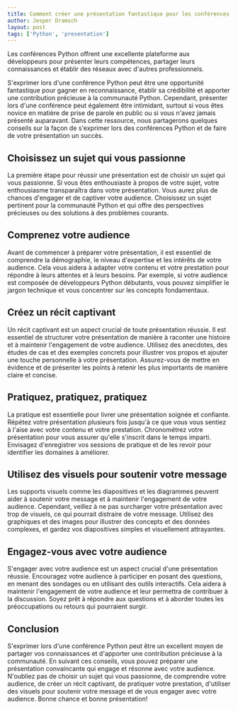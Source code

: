 ```yaml
---
title: Comment créer une présentation fantastique pour les conférences Python ?
author: Jesper Dramsch
layout: post
tags: ['Python', 'presentation']
---
```


Les conférences Python offrent une excellente plateforme aux développeurs pour présenter leurs compétences, partager leurs connaissances et établir des réseaux avec d'autres professionnels.

S'exprimer lors d'une conférence Python peut être une opportunité fantastique pour gagner en reconnaissance, établir sa crédibilité et apporter une contribution précieuse à la communauté Python. Cependant, présenter lors d'une conférence peut également être intimidant, surtout si vous êtes novice en matière de prise de parole en public ou si vous n'avez jamais présenté auparavant. Dans cette ressource, nous partagerons quelques conseils sur la façon de s'exprimer lors des conférences Python et de faire de votre présentation un succès.

## Choisissez un sujet qui vous passionne

La première étape pour réussir une présentation est de choisir un sujet qui vous passionne. Si vous êtes enthousiaste à propos de votre sujet, votre enthousiasme transparaîtra dans votre présentation. Vous aurez plus de chances d'engager et de captiver votre audience. Choisissez un sujet pertinent pour la communauté Python et qui offre des perspectives précieuses ou des solutions à des problèmes courants.

## Comprenez votre audience

Avant de commencer à préparer votre présentation, il est essentiel de comprendre la démographie, le niveau d'expertise et les intérêts de votre audience. Cela vous aidera à adapter votre contenu et votre prestation pour répondre à leurs attentes et à leurs besoins. Par exemple, si votre audience est composée de développeurs Python débutants, vous pouvez simplifier le jargon technique et vous concentrer sur les concepts fondamentaux.

## Créez un récit captivant

Un récit captivant est un aspect crucial de toute présentation réussie. Il est essentiel de structurer votre présentation de manière à raconter une histoire et à maintenir l'engagement de votre audience. Utilisez des anecdotes, des études de cas et des exemples concrets pour illustrer vos propos et ajouter une touche personnelle à votre présentation. Assurez-vous de mettre en évidence et de présenter les points à retenir les plus importants de manière claire et concise.

## Pratiquez, pratiquez, pratiquez

La pratique est essentielle pour livrer une présentation soignée et confiante. Répétez votre présentation plusieurs fois jusqu'à ce que vous vous sentiez à l'aise avec votre contenu et votre prestation. Chronométrez votre présentation pour vous assurer qu'elle s'inscrit dans le temps imparti. Envisagez d'enregistrer vos sessions de pratique et de les revoir pour identifier les domaines à améliorer.

## Utilisez des visuels pour soutenir votre message

Les supports visuels comme les diapositives et les diagrammes peuvent aider à soutenir votre message et à maintenir l'engagement de votre audience. Cependant, veillez à ne pas surcharger votre présentation avec trop de visuels, ce qui pourrait distraire de votre message. Utilisez des graphiques et des images pour illustrer des concepts et des données complexes, et gardez vos diapositives simples et visuellement attrayantes.

## Engagez-vous avec votre audience

S'engager avec votre audience est un aspect crucial d'une présentation réussie. Encouragez votre audience à participer en posant des questions, en menant des sondages ou en utilisant des outils interactifs. Cela aidera à maintenir l'engagement de votre audience et leur permettra de contribuer à la discussion. Soyez prêt à répondre aux questions et à aborder toutes les préoccupations ou retours qui pourraient surgir.

## Conclusion

S'exprimer lors d'une conférence Python peut être un excellent moyen de partager vos connaissances et d'apporter une contribution précieuse à la communauté. En suivant ces conseils, vous pouvez préparer une présentation convaincante qui engage et résonne avec votre audience. N'oubliez pas de choisir un sujet qui vous passionne, de comprendre votre audience, de créer un récit captivant, de pratiquer votre prestation, d'utiliser des visuels pour soutenir votre message et de vous engager avec votre audience. Bonne chance et bonne présentation!
